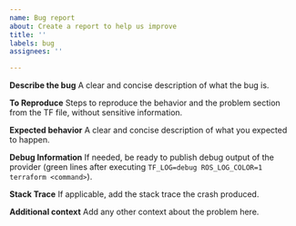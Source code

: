 ```yaml
---
name: Bug report
about: Create a report to help us improve
title: ''
labels: bug
assignees: ''

---
```


**Describe the bug**
A clear and concise description of what the bug is.

**To Reproduce**
Steps to reproduce the behavior and the problem section from the TF file, without sensitive information.

**Expected behavior**
A clear and concise description of what you expected to happen.

**Debug Information**
If needed, be ready to publish debug output of the provider (green lines after executing `TF_LOG=debug ROS_LOG_COLOR=1 terraform <command>`).

**Stack Trace**
If applicable, add the stack trace the crash produced.

**Additional context**
Add any other context about the problem here.
